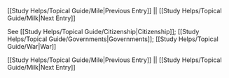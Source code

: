 [[Study Helps/Topical Guide/Mile|Previous Entry]]  ||  [[Study Helps/Topical Guide/Milk|Next Entry]]

 See [[Study Helps/Topical Guide/Citizenship|Citizenship]]; [[Study Helps/Topical Guide/Governments|Governments]]; [[Study Helps/Topical Guide/War|War]]

[[Study Helps/Topical Guide/Mile|Previous Entry]]  ||  [[Study Helps/Topical Guide/Milk|Next Entry]]
